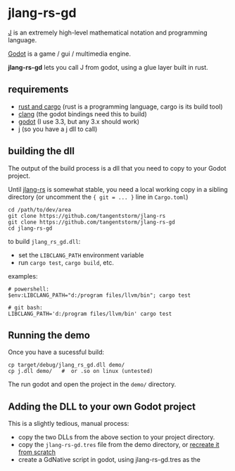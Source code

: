 # jlang-rs-gd

[J](https://www.jsoftware.com/#/README) is an extremely high-level mathematical notation and programming language.

[Godot](https://godotengine.org/) is a game / gui / multimedia engine.

**jlang-rs-gd** lets you call J from godot, using a glue layer built in rust.

## requirements

- [rust and cargo](https://doc.rust-lang.org/cargo/getting-started/installation.html) (rust is a programming language, cargo is its build tool)
- [clang](https://clang.llvm.org/) (the godot bindings need this to build)
- [godot](https://godotengine.org/) (I use 3.3, but any 3.x should work)
- [j](https://www.jsoftware.com/#/README) (so you have a j dll to call)

## building the dll

The output of the build process is a dll that you need to copy to your Godot project.

Until [jlang-rs](https://github.com/tangentstorm/jlang-rs) is somewhat
stable, you need a local working copy in a sibling directory
(or uncomment the `{ git = ... }` line in `Cargo.toml`)

    cd /path/to/dev/area
    git clone https://github.com/tangentstorm/jlang-rs
    git clone https://github.com/tangentstorm/jlang-rs-gd
    cd jlang-rs-gd

to build `jlang_rs_gd.dll`:

- set the `LIBCLANG_PATH` environment variable
- run `cargo test`, `cargo build`, etc.

examples:

    # powershell:
    $env:LIBCLANG_PATH="d:/program files/llvm/bin"; cargo test

    # git bash:
    LIBCLANG_PATH='d:/program files/llvm/bin' cargo test

## Running the demo

Once you have a sucessful build:

    cp target/debug/jlang_rs_gd.dll demo/
    cp j.dll demo/   #  or .so on linux (untested)

The run godot and open the project in the `demo/` directory.

## Adding the DLL to your own Godot project

This is a slightly tedious, manual process:

- copy the two DLLs from the above section to your project directory.
- copy the `jlang-rs-gd.tres` file from the demo directory, or [recreate it from scratch](https://godot-rust.github.io/book/getting-started/hello-world.html#creating-the-nativescript-resource
)
- create a GdNative script in godot, using jlang-rs-gd.tres as the
